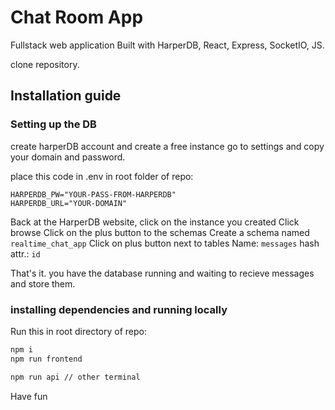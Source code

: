 # Chat Room App
Fullstack web application Built with HarperDB, React, Express, SocketIO, JS.

clone repository.

## Installation guide

### Setting up the DB
create harperDB account and create a free instance
go to settings and copy your domain and password.

place this code in .env in root folder of repo:
````
HARPERDB_PW="YOUR-PASS-FROM-HARPERDB"
HARPERDB_URL="YOUR-DOMAIN"
````

Back at the HarperDB website, click on the instance you created
Click browse
Click on the plus button to the schemas
Create a schema named `realtime_chat_app`
Click on plus button next to tables
Name: `messages` hash attr.: `id`

That's it. you have the database running and waiting to recieve messages and store them. 

### installing dependencies and running locally

Run this in root directory of repo:
```bash
npm i
npm run frontend

npm run api // other terminal
```

Have fun
